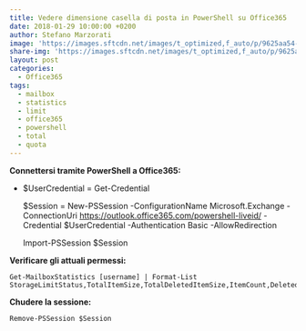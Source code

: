 ```yaml
---
title: Vedere dimensione casella di posta in PowerShell su Office365
date: 2018-01-29 10:00:00 +0200
author: Stefano Marzorati
image: 'https://images.sftcdn.net/images/t_optimized,f_auto/p/9625aa54-96d0-11e6-aca8-00163ec9f5fa/3338717603/office-online-logo.png'
share-img: 'https://images.sftcdn.net/images/t_optimized,f_auto/p/9625aa54-96d0-11e6-aca8-00163ec9f5fa/3338717603/office-online-logo.png'
layout: post
categories:
  - Office365
tags:
  - mailbox
  - statistics
  - limit
  - office365
  - powershell
  - total
  - quota
---
```

**Connettersi tramite PowerShell a Office365:**   

 -	$UserCredential = Get-Credential

	$Session = New-PSSession -ConfigurationName Microsoft.Exchange -ConnectionUri https://outlook.office365.com/powershell-liveid/ -Credential $UserCredential -Authentication Basic -AllowRedirection

	Import-PSSession $Session

**Verificare gli attuali permessi:**   

	Get-MailboxStatistics [username] | Format-List StorageLimitStatus,TotalItemSize,TotalDeletedItemSize,ItemCount,DeletedItemCount

**Chudere la sessione:**   

	Remove-PSSession $Session